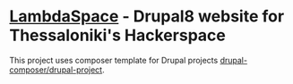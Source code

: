 # [LambdaSpace](http://www.lambdaspace.gr/) - Drupal8 website for Thessaloniki's Hackerspace

This project uses composer template for Drupal projects [drupal-composer/drupal-project](https://github.com/drupal-composer/drupal-project).
 

